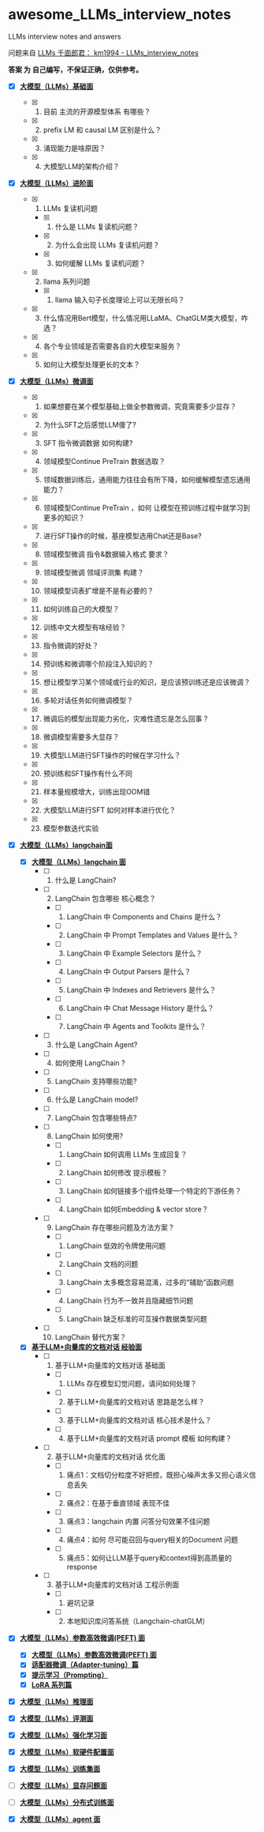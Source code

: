 # awesome_LLMs_interview_notes
LLMs interview notes and answers

问题来自 [LLMs 千面郎君： km1994 - LLMs_interview_notes ](https://github.com/km1994/LLMs_interview_notes)

**答案 为 自己编写，不保证正确，仅供参考。**

- [x] **[大模型（LLMs）基础面](./大模型（LLMs）基础面.md)**
  - [x] 1. 目前 主流的开源模型体系 有哪些？
  - [x] 2. prefix LM 和 causal LM 区别是什么？
  - [x] 3. 涌现能力是啥原因？
  - [x] 4. 大模型LLM的架构介绍？
- [x] **[大模型（LLMs）进阶面](./大模型（LLMs）进阶面.md)**
  - [x] 1. LLMs 复读机问题
    - [x] 1. 什么是 LLMs 复读机问题？
    - [x] 2. 为什么会出现 LLMs 复读机问题？
    - [x] 3. 如何缓解 LLMs 复读机问题？
  - [x] 2. llama 系列问题
    - [x] 1. llama 输入句子长度理论上可以无限长吗？
  - [x] 3. 什么情况用Bert模型，什么情况用LLaMA、ChatGLM类大模型，咋选？
  - [x] 4. 各个专业领域是否需要各自的大模型来服务？
  - [x] 5. 如何让大模型处理更长的文本？
- [x] **[大模型（LLMs）微调面](./大模型（LLMs）微调面.md)**
  - [x] 1. 如果想要在某个模型基础上做全参数微调，究竟需要多少显存？
  - [x] 2. 为什么SFT之后感觉LLM傻了?
  - [x] 3. SFT 指令微调数据 如何构建?
  - [x] 4. 领域模型Continue PreTrain 数据选取？
  - [x] 5. 领域数据训练后，通用能力往往会有所下降，如何缓解模型遗忘通用能力？
  - [x] 6. 领域模型Continue PreTrain ，如何 让模型在预训练过程中就学习到更多的知识？
  - [x] 7. 进行SFT操作的时候，基座模型选用Chat还是Base?
  - [x] 8. 领域模型微调 指令&数据输入格式 要求？
  - [x] 9. 领域模型微调 领域评测集 构建？
  - [x] 10. 领域模型词表扩增是不是有必要的？
  - [x] 11. 如何训练自己的大模型？
  - [x] 12. 训练中文大模型有啥经验？
  - [x] 13. 指令微调的好处？
  - [x] 14. 预训练和微调哪个阶段注入知识的？
  - [x] 15. 想让模型学习某个领域或行业的知识，是应该预训练还是应该微调？
  - [x] 16. 多轮对话任务如何微调模型？
  - [x] 17. 微调后的模型出现能力劣化，灾难性遗忘是怎么回事？
  - [x] 18. 微调模型需要多大显存？
  - [x] 19. 大模型LLM进行SFT操作的时候在学习什么？
  - [x] 20. 预训练和SFT操作有什么不同
  - [x] 21. 样本量规模增大，训练出现OOM错
  - [x] 22. 大模型LLM进行SFT 如何对样本进行优化？
  - [x] 23. 模型参数迭代实验
- [x] **[大模型（LLMs）langchain面]()**
  - [x] **[大模型（LLMs）langchain 面](./大模型（LLMs）langchain面/大模型（LLMs）langchain面.md)**
    - [ ] 1. 什么是 LangChain?
    - [ ] 2. LangChain 包含哪些 核心概念？
      - [ ] 1. LangChain 中 Components and Chains 是什么？
      - [ ] 2. LangChain 中 Prompt Templates and Values 是什么？
      - [ ] 3. LangChain 中 Example Selectors 是什么？
      - [ ] 4. LangChain 中 Output Parsers 是什么？
      - [ ] 5. LangChain 中 Indexes and Retrievers 是什么？
      - [ ] 6. LangChain 中 Chat Message History 是什么？
      - [ ] 7. LangChain 中 Agents and Toolkits 是什么？
    - [ ] 3. 什么是 LangChain Agent?
    - [ ] 4. 如何使用 LangChain ?
    - [ ] 5. LangChain 支持哪些功能?
    - [ ] 6. 什么是 LangChain model?
    - [ ] 7. LangChain 包含哪些特点?
    - [ ] 8. LangChain 如何使用?
      - [ ] 1. LangChain 如何调用 LLMs 生成回复？
      - [ ] 2. LangChain 如何修改 提示模板？
      - [ ] 3. LangChain 如何链接多个组件处理一个特定的下游任务？
      - [ ] 4. LangChain 如何Embedding & vector store？
    - [ ] 9. LangChain 存在哪些问题及方法方案？
      - [ ] 1. LangChain 低效的令牌使用问题
      - [ ] 2. LangChain 文档的问题
      - [ ] 3. LangChain 太多概念容易混淆，过多的“辅助”函数问题
      - [ ] 4. LangChain 行为不一致并且隐藏细节问题
      - [ ] 5. LangChain 缺乏标准的可互操作数据类型问题
    - [ ] 10. LangChain 替代方案？
  - [x] **[基于LLM+向量库的文档对话 经验面](./大模型（LLMs）langchain面/基于LLM+向量库的文档对话经验面.md)**
    - [ ] 1. 基于LLM+向量库的文档对话 基础面
      - [ ] 1. LLMs 存在模型幻觉问题，请问如何处理？
      - [ ] 2. 基于LLM+向量库的文档对话 思路是怎么样？
      - [ ] 3. 基于LLM+向量库的文档对话 核心技术是什么？
      - [ ] 4. 基于LLM+向量库的文档对话 prompt 模板 如何构建？
    - [ ] 2. 基于LLM+向量库的文档对话 优化面
      - [ ] 1. 痛点1：文档切分粒度不好把控，既担心噪声太多又担心语义信息丢失
      - [ ] 2. 痛点2：在基于垂直领域 表现不佳
      - [ ] 3. 痛点3：langchain 内置 问答分句效果不佳问题
      - [ ] 4. 痛点4：如何 尽可能召回与query相关的Document 问题
      - [ ] 5. 痛点5：如何让LLM基于query和context得到高质量的response
    - [ ] 3. 基于LLM+向量库的文档对话 工程示例面
      - [ ] 1. 避坑记录
      - [ ] 2. 本地知识库问答系统（Langchain-chatGLM）
- [x] **[大模型（LLMs）参数高效微调(PEFT) 面]()**
  - [x] **[大模型（LLMs）参数高效微调(PEFT) 面](./大模型（LLMs）参数高效微调(PEFT)面/大模型（LLMs）参数高效微调(PEFT)面.md)**
  - [x] **[适配器微调（Adapter-tuning）篇](./大模型（LLMs）参数高效微调(PEFT)面/适配器微调（Adapter-tuning）篇.md)**
  - [x] **[提示学习（Prompting）](./大模型（LLMs）参数高效微调(PEFT)面/提示学习（Prompting）.md)**
  - [x] **[LoRA 系列篇](./大模型（LLMs）参数高效微调(PEFT)面/LoRA系列篇.md)**
- [x] **[大模型（LLMs）推理面](./大模型（LLMs）推理面.md)**
- [x] **[大模型（LLMs）评测面](./大模型（LLMs）评测面.md)**
- [x] **[大模型（LLMs）强化学习面](./大模型（LLMs）强化学习面.md)**
- [x] **[大模型（LLMs）软硬件配置面](./大模型（LLMs）软硬件配置面.md)**
- [x] **[大模型（LLMs）训练集面](./大模型（LLMs）训练集面.md)**
- [ ] **[大模型（LLMs）显存问题面](./大模型（LLMs）显存问题面.md)**
- [ ] **[大模型（LLMs）分布式训练面](./大模型（LLMs）分布式训练面.md)**
- [x] **[大模型（LLMs）agent 面](./大模型（LLMs）agent面.md)**



